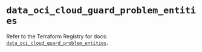 # `data_oci_cloud_guard_problem_entities`

Refer to the Terraform Registry for docs: [`data_oci_cloud_guard_problem_entities`](https://registry.terraform.io/providers/oracle/oci/6.18.0/docs/data-sources/cloud_guard_problem_entities).
